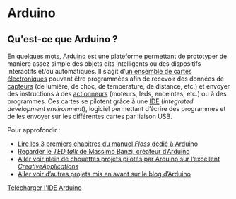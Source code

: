 # Arduino

## Qu'est-ce que Arduino ?

En quelques mots, [Arduino](https://fr.wikipedia.org/wiki/Arduino) est une plateforme permettant de prototyper de manière assez simple des objets dits intelligents ou des dispositifs interactifs et/ou automatiques. Il s’agit d’[un ensemble de cartes électroniques](https://www.arduino.cc/en/Main/Products) pouvant être programmées afin de recevoir des données de [capteurs](https://fr.wikipedia.org/wiki/Capteur) (de lumière, de choc, de température, de distance, etc.) et envoyer des instructions à des [actionneurs](https://fr.wikipedia.org/wiki/Actionneur) (moteurs, leds, enceintes, etc.) ou à des programmes. Ces cartes se pilotent grâce à une [IDE](https://www.arduino.cc/en/Main/Software) (_integrated development environment_), logiciel permettant d’écrire des programmes et de les envoyer sur les différentes cartes par liaison USB. 

Pour approfondir :

- [Lire les 3 premiers chapitres du manuel _Floss_ dédié à Arduino](https://fr.flossmanuals.net/arduino/historique-du-projet-arduino/)
- [Regarder le _TED talk_ de Massimo Banzi, créateur d’Arduino](https://www.ted.com/talks/massimo_banzi_how_arduino_is_open_sourcing_imagination)
- [Aller voir plein de chouettes projets pilotés par Arduino sur l’excellent _CreativeApplications_](https://www.creativeapplications.net/category/arduino-2/) 
- [Aller voir d’autres projets mis en avant sur le blog d’Arduino](https://blog.arduino.cc/category/featured/)

[Télécharger l'IDE Arduino](https://www.arduino.cc/en/Main/Software)